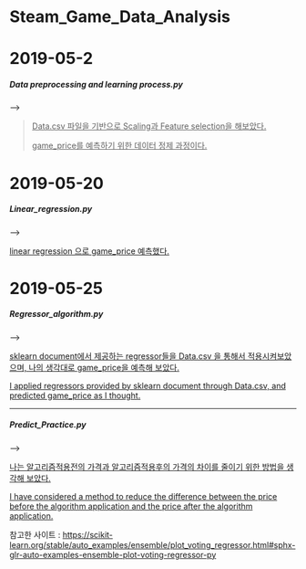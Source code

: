 # Steam_Game_Data_Analysis

<h1>2019-05-2</h1>

<b><h5>Data preprocessing and learning process.py</h5></b>

--> 
<blockquote>
<ins>Data.csv 파일을 기반으로 Scaling과 Feature selection을 해보았다.</ins>

<ins>game_price를 예측하기 위한 데이터 정제 과정이다.</ins>
</blockquote>
<h1>2019-05-20</h1>

<b><h5>Linear_regression.py</h5></b>

-->

<ins>linear regression 으로 game_price 예측했다.</ins>

<h1>2019-05-25</h1>

<b><h5>Regressor_algorithm.py</h5></b>

-->

<ins>sklearn document에서 제공하는 regressor들을 Data.csv 을 통해서 적용시켜보았으며, 나의 생각대로 game_price을 예측해 보았다.</ins>

<ins>I applied regressors provided by sklearn document through Data.csv, and predicted game_price as I thought.</ins>

<hr>

<b><h5>Predict_Practice.py</h5></b>

-->

<ins>나는 알고리즘적용전의 가격과 알고리즘적용후의 가격의 차이를 줄이기 위한 방법을 생각해 보았다.</ins>

<ins>I have considered a method to reduce the difference between the price before the algorithm application and the price after the algorithm application.</ins>

참고한 사이트 : https://scikit-learn.org/stable/auto_examples/ensemble/plot_voting_regressor.html#sphx-glr-auto-examples-ensemble-plot-voting-regressor-py
